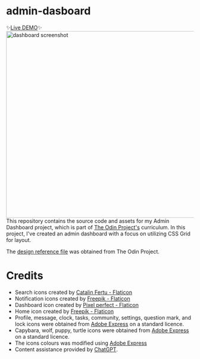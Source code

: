 # admin-dasboard
✨[Live DEMO](https://elizabeth-github.github.io/admin-dashboard/)✨   
<img src="https://github.com/Elizabeth-GitHub/admin-dashboard/blob/main/dashboardScreenshot.png" alt="dashboard screenshot" width="900" height="500">  
This repository contains the source code and assets for my Admin Dashboard project, which is part of [The Odin Project's](https://www.theodinproject.com/) curriculum. In this project, I've created an admin dashboard with a focus on utilizing CSS Grid for layout.

The [design reference file](./design.png) was obtained from The Odin Project.

# Credits
- Search icons created by <a href="https://www.flaticon.com/free-icons/search" title="search icons">Catalin Fertu - Flaticon</a>
- Notification icons created by <a href="https://www.flaticon.com/free-icons/notification" title="notification icons">Freepik - Flaticon</a>
- Dashboard icon created by <a href="https://www.flaticon.com/free-icons/dashboard" title="dashboard icons">Pixel perfect - Flaticon</a>
- Home icon created by <a href="https://www.flaticon.com/free-icons/home-button" title="home button icons">Freepik - Flaticon</a>
- Profile, message, clock, tasks, community, settings, question mark, and lock icons were obtained from <a href="https://www.adobe.com/express/" title="Adobe Express" target="_blank">Adobe Express</a> on a standard licence.
- Capybara, wolf, puppy, turtle icons were obtained from <a href="https://www.adobe.com/express/" title="Adobe Express" target="_blank">Adobe Express</a> on a standard licence.
- The icons colours was modified using <a href="https://www.adobe.com/express/">Adobe Express<a>
- Content assistance provided by [ChatGPT](chat.openai.com/).
